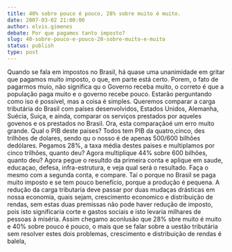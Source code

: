 ```yaml
---
title: 40% sobre pouco é pouco, 28% sobre muito é muito.
date: 2007-03-02 21:00:00
author: elvis.gimenes
debate: Por que pagamos tanto imposto?
slug: 40-sobre-pouco-e-pouco-28-sobre-muito-e-muito
status: publish 
type: post
---
```


Quando se fala em impostos no Brasil, há quase uma unanimidade em gritar que pagamos muito imposto, o que, em parte está certo. Porem, o fato de pagarmos muio, não significa qu o Governo receba muito, o correto é que a população paga muito e o governo recebe pouco. Estarão perguntando como iso é possivel, mas a coisa é simples. Queremos comparar a carga tributária do Brasil com países desenvolvidos, Estados Unidos, Alemanha, Suécia, Suiça, e ainda, comparar os serviços prestados por aqueles govenos e os prestados no Brasil. Ora, esta comparaçãoé um erro muito grande. Qual o PIB deste paises? Todos tem PIB da quatro,cinco, des trilhões de dolares, sendo qu o nosso é de apenas 500/600 bilhões dedólares. Pegamos 28%, a taxa média destes paises e multiplamos por cinco trilhões, quanto deu? Agora multiplique 44% sobre 600 bilhões, quanto deu? Agora pegue o resultdo da primeira conta e aplique em saude, educaçao, defesa, infra-estrutura, e veja qual será o resultado. Faça o mesmo com a segunda conta, e compare. Taí o porque no Brasil se paga muito imposto e se tem pouco benefício, porque a produção é pequena. A redução da carga tributaria deve passar por duas mudaças drásticas em nossa economia, quais sejam, crescimento economico e distribuição de rendas, sem estas duas premissas não pode haver redução de imposto, pois isto significaria corte e gastos sociais e isto levaria milhares de pessoas à miséria. Assim chegamo aconlusão que 28% sbre muito é muito e 40% sobre pouco é pouco, o mais que se falar sobre a uestão tributária sem resolver estes dois problemas, crescimento e distribuição de rendas é balela,
